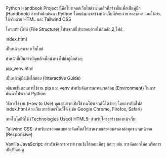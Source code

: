 Python Handbook Project
นี่คือโปรเจกต์เว็บไซต์ขนาดเล็กที่สร้างขึ้นเพื่อเป็นคู่มือ (Handbook) สำหรับนักพัฒนา Python โดยเน้นการสร้างหน้าเว็บที่เรียบง่าย สะอาดตา และใช้งานได้จริงด้วย HTML และ Tailwind CSS

โครงสร้างไฟล์ (File Structure)
โปรเจกต์นี้ประกอบด้วยไฟล์หลัก 2 ไฟล์:

index.html

เป็นหน้าแรกของเว็บไซต์

ทำหน้าที่เป็นสารบัญหลักเพื่อนำทางไปยังคู่มือต่างๆ

pip_venv.html

เป็นหน้าคู่มือเชิงโต้ตอบ (Interactive Guide)

อธิบายขั้นตอนการใช้งาน pip และ venv สำหรับจัดการสภาพแวดล้อม (Environment) ในการพัฒนาโปรเจกต์ Python

วิธีการใช้งาน (How to Use)
คุณสามารถเปิดใช้งานโปรเจกต์นี้ได้ง่ายๆ โดยการเปิดไฟล์ index.html ด้วยเว็บเบราว์เซอร์ใดก็ได้ (เช่น Google Chrome, Firefox, Safari)

เทคโนโลยีที่ใช้ (Technologies Used)
HTML5: สำหรับโครงสร้างของหน้าเว็บ

Tailwind CSS: สำหรับการออกแบบและจัดสไตล์ให้สวยงามและตอบสนองต่อทุกขนาดหน้าจอ (Responsive)

Vanilla JavaScript: สำหรับจัดการการทำงานเชิงโต้ตอบเล็กๆ น้อยๆ เช่น การคัดลอกโค้ด หรือการเปิด/ปิดเมนู
